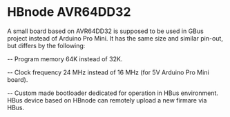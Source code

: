 # HBnode AVR64DD32

A small board based on AVR64DD32 is supposed to be used in GBus project instead of Arduino Pro Mini. It has the same size and similar pin-out, but differs by the following:

-- Program memory 64K instead of 32K.

-- Clock frequency 24 MHz instead of 16 MHz (for 5V Arduino Pro Mini board).

-- Custom made bootloader dedicated for operation in HBus environment. HBus device based on HBnode can remotely upload a new firmare via HBus.
